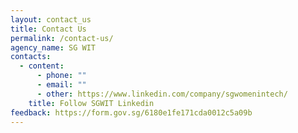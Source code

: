 ```yaml
---
layout: contact_us
title: Contact Us
permalink: /contact-us/
agency_name: SG WIT
contacts:
  - content:
      - phone: ""
      - email: ""
      - other: https://www.linkedin.com/company/sgwomenintech/
    title: Follow SGWIT Linkedin
feedback: https://form.gov.sg/6180e1fe171cda0012c5a09b
---
```

